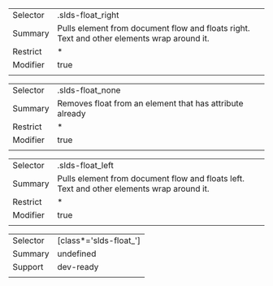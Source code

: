 
|  |  |
|-------|-------|
| Selector | .slds-float_right  |
| Summary | Pulls element from document flow and floats right. Text and other elements wrap around it. |
| Restrict | * |
| Modifier | true |
|  |  |


|  |  |
|-------|-------|
| Selector | .slds-float_none  |
| Summary | Removes float from an element that has attribute already |
| Restrict | * |
| Modifier | true |
|  |  |


|  |  |
|-------|-------|
| Selector | .slds-float_left  |
| Summary | Pulls element from document flow and floats left. Text and other elements wrap around it. |
| Restrict | * |
| Modifier | true |
|  |  |


|  |  |
|-------|-------|
| Selector | [class*='slds-float_']  |
| Summary | undefined |
| Support | dev-ready |
|  |  |

